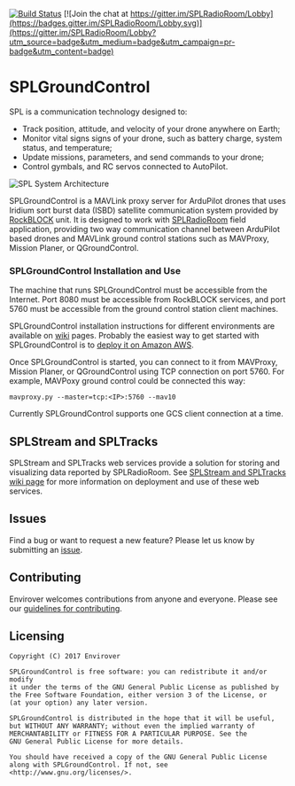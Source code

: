 [![Build Status](https://travis-ci.org/envirover/SPLGroundControl.svg?branch=master)](https://travis-ci.org/envirover/SPLGroundControl)
[![Join the chat at https://gitter.im/SPLRadioRoom/Lobby](https://badges.gitter.im/SPLRadioRoom/Lobby.svg)](https://gitter.im/SPLRadioRoom/Lobby?utm_source=badge&utm_medium=badge&utm_campaign=pr-badge&utm_content=badge)

# SPLGroundControl

SPL is a communication technology designed to:
* Track position, attitude, and velocity of your drone anywhere on Earth;
* Monitor vital signs signs of your drone, such as battery charge, system status, and temperature;
* Update missions, parameters, and send commands to your drone;
* Control gymbals, and RC servos connected to AutoPilot.

![SPL System Architecture](https://s3-us-west-2.amazonaws.com/envirover/images/Satellite+Proxy+Link+(SPL).jpg)

SPLGroundControl is a MAVLink proxy server for ArduPilot drones that uses Iridium sort burst data (ISBD) satellite communication system provided by [RockBLOCK](http://www.rock7mobile.com/products-rockblock) unit. It is designed to work with [SPLRadioRoom](https://github.com/envirover/SPLRadioRoom) field application, providing two way communication channel between ArduPilot based drones and MAVLink ground control stations such as MAVProxy, Mission Planer, or QGroundControl.

### SPLGroundControl Installation and Use

The machine that runs SPLGroundControl must be accessible from the Internet. Port 8080 must be accessible from RockBLOCK services, and port 5760 must be accessible from the ground control station client machines.

SPLGroundControl installation instructions for different environments are available on [wiki](https://github.com/envirover/SPLGroundControl/wiki) pages. Probably the easiest way to get started with SPLGroundControl is to [deploy it on Amazon AWS](https://github.com/envirover/SPLGroundControl/wiki/SPLGroundControl-Installation-on-Amazon-AWS).

Once SPLGroundControl is started, you can connect to it from MAVProxy, Mission Planer, or QGroundControl using TCP connection on port 5760. For example, MAVPoxy ground control could be connected this way: 

``mavproxy.py --master=tcp:<IP>:5760 --mav10``

Currently SPLGroundControl supports one GCS client connection at a time.

## SPLStream and SPLTracks

SPLStream and SPLTracks web services provide a solution for storing and visualizing data reported by SPLRadioRoom. See [SPLStream and SPLTracks wiki page](https://github.com/envirover/SPLGroundControl/wiki/SPLStream-and-SPLTracks-Web-Services) for more information on deployment and use of these web services.

## Issues

Find a bug or want to request a new feature?  Please let us know by submitting an [issue](https://github.com/envirover/SPLGroundControl/issues).

## Contributing

Envirover welcomes contributions from anyone and everyone. Please see our [guidelines for contributing](https://github.com/envirover/SPLGroundControl/blob/master/CONTRIBUTING.md).

Licensing
---------
```
Copyright (C) 2017 Envirover

SPLGroundControl is free software: you can redistribute it and/or modify
it under the terms of the GNU General Public License as published by
the Free Software Foundation, either version 3 of the License, or
(at your option) any later version.

SPLGroundControl is distributed in the hope that it will be useful,
but WITHOUT ANY WARRANTY; without even the implied warranty of
MERCHANTABILITY or FITNESS FOR A PARTICULAR PURPOSE. See the
GNU General Public License for more details.

You should have received a copy of the GNU General Public License
along with SPLGroundControl. If not, see <http://www.gnu.org/licenses/>.
```
